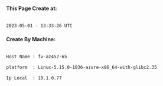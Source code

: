 
   
#### This Page Create at:

```bash

2023-05-01 - 13:33:26 UTC

```

#### Create By Machine:

```bash

Host Name : fv-az452-65

platform  : Linux-5.15.0-1036-azure-x86_64-with-glibc2.35

Ip Local  : 10.1.0.77

```

